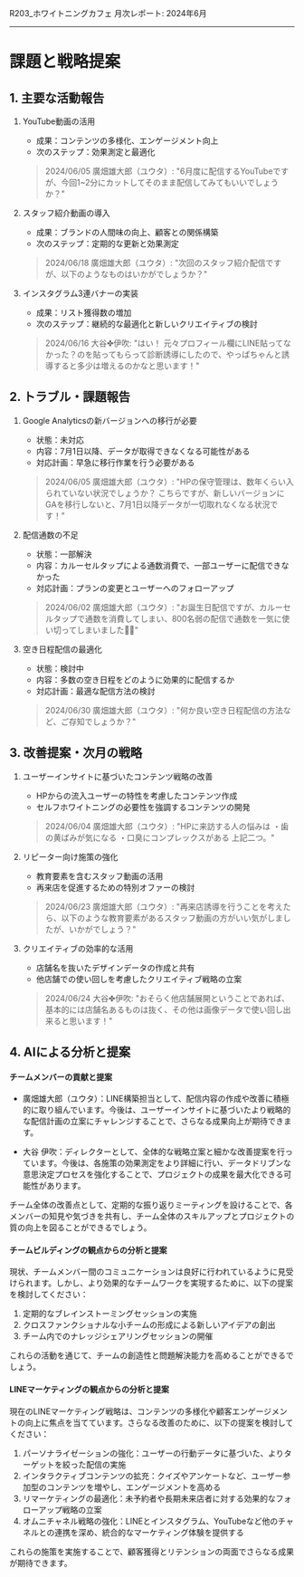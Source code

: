R203_ホワイトニングカフェ 月次レポート: 2024年6月

---

# 課題と戦略提案

## 1. 主要な活動報告

1. YouTube動画の活用
   - 成果：コンテンツの多様化、エンゲージメント向上
   - 次のステップ：効果測定と最適化

   > 2024/06/05 廣畑雄大郎（ユウタ）: "6月度に配信するYouTubeですが、今回1~2分にカットしてそのまま配信してみてもいいでしょうか？"

2. スタッフ紹介動画の導入
   - 成果：ブランドの人間味の向上、顧客との関係構築
   - 次のステップ：定期的な更新と効果測定

   > 2024/06/18 廣畑雄大郎（ユウタ）: "次回のスタッフ紹介配信ですが、以下のようなものはいかがでしょうか？"

3. インスタグラム3連バナーの実装
   - 成果：リスト獲得数の増加
   - 次のステップ：継続的な最適化と新しいクリエイティブの検討

   > 2024/06/16 大谷✤伊吹: "はい！ 元々プロフィール欄にLINE貼ってなかった？のを貼ってもらって診断誘導にしたので、やっぱちゃんと誘導すると多少は増えるのかなと思います！"

## 2. トラブル・課題報告

1. Google Analyticsの新バージョンへの移行が必要
   - 状態：未対応
   - 内容：7月1日以降、データが取得できなくなる可能性がある
   - 対応計画：早急に移行作業を行う必要がある

   > 2024/06/05 廣畑雄大郎（ユウタ）: "HPの保守管理は、数年くらい入られていない状況でしょうか？ こちらですが、新しいバージョンにGAを移行しないと、7月1日以降データが一切取れなくなる状況です！"

2. 配信通数の不足
   - 状態：一部解決
   - 内容：カルーセルタップによる通数消費で、一部ユーザーに配信できなかった
   - 対応計画：プランの変更とユーザーへのフォローアップ

   > 2024/06/02 廣畑雄大郎（ユウタ）: "お誕生日配信ですが、カルーセルタップで通数を消費してしまい、800名弱の配信で通数を一気に使い切ってしまいました🙇‍♂️"

3. 空き日程配信の最適化
   - 状態：検討中
   - 内容：多数の空き日程をどのように効果的に配信するか
   - 対応計画：最適な配信方法の検討

   > 2024/06/30 廣畑雄大郎（ユウタ）: "何か良い空き日程配信の方法など、ご存知でしょうか？"

## 3. 改善提案・次月の戦略

1. ユーザーインサイトに基づいたコンテンツ戦略の改善
   - HPからの流入ユーザーの特性を考慮したコンテンツ作成
   - セルフホワイトニングの必要性を強調するコンテンツの開発

   > 2024/06/04 廣畑雄大郎（ユウタ）: "HPに来訪する人の悩みは ・歯の黄ばみが気になる ・口臭にコンプレックスがある 上記二つ。"

2. リピーター向け施策の強化
   - 教育要素を含むスタッフ動画の活用
   - 再来店を促進するための特別オファーの検討

   > 2024/06/23 廣畑雄大郎（ユウタ）: "再来店誘導を行うことを考えたら、以下のような教育要素があるスタッフ動画の方がいい気がしましたが、いかがでしょう？"

3. クリエイティブの効率的な活用
   - 店舗名を抜いたデザインデータの作成と共有
   - 他店舗での使い回しを考慮したクリエイティブ戦略の立案

   > 2024/06/24 大谷✤伊吹: "おそらく他店舗展開ということであれば、基本的には店舗名あるものは抜く、その他は画像データで使い回し出来ると思います！"

## 4. AIによる分析と提案

#### チームメンバーの貢献と提案

- 廣畑雄大郎（ユウタ）：LINE構築担当として、配信内容の作成や改善に積極的に取り組んでいます。今後は、ユーザーインサイトに基づいたより戦略的な配信計画の立案にチャレンジすることで、さらなる成果向上が期待できます。

- 大谷 伊吹：ディレクターとして、全体的な戦略立案と細かな改善提案を行っています。今後は、各施策の効果測定をより詳細に行い、データドリブンな意思決定プロセスを強化することで、プロジェクトの成果を最大化できる可能性があります。

チーム全体の改善点として、定期的な振り返りミーティングを設けることで、各メンバーの知見や気づきを共有し、チーム全体のスキルアップとプロジェクトの質の向上を図ることができるでしょう。

#### チームビルディングの観点からの分析と提案

現状、チームメンバー間のコミュニケーションは良好に行われているように見受けられます。しかし、より効果的なチームワークを実現するために、以下の提案を検討してください：

1. 定期的なブレインストーミングセッションの実施
2. クロスファンクショナルな小チームの形成による新しいアイデアの創出
3. チーム内でのナレッジシェアリングセッションの開催

これらの活動を通じて、チームの創造性と問題解決能力を高めることができるでしょう。

#### LINEマーケティングの観点からの分析と提案

現在のLINEマーケティング戦略は、コンテンツの多様化や顧客エンゲージメントの向上に焦点を当てています。さらなる改善のために、以下の提案を検討してください：

1. パーソナライゼーションの強化：ユーザーの行動データに基づいた、よりターゲットを絞った配信の実施
2. インタラクティブコンテンツの拡充：クイズやアンケートなど、ユーザー参加型のコンテンツを増やし、エンゲージメントを高める
3. リマーケティングの最適化：未予約者や長期未来店者に対する効果的なフォローアップ戦略の立案
4. オムニチャネル戦略の強化：LINEとインスタグラム、YouTubeなど他のチャネルとの連携を深め、統合的なマーケティング体験を提供する

これらの施策を実施することで、顧客獲得とリテンションの両面でさらなる成果が期待できます。